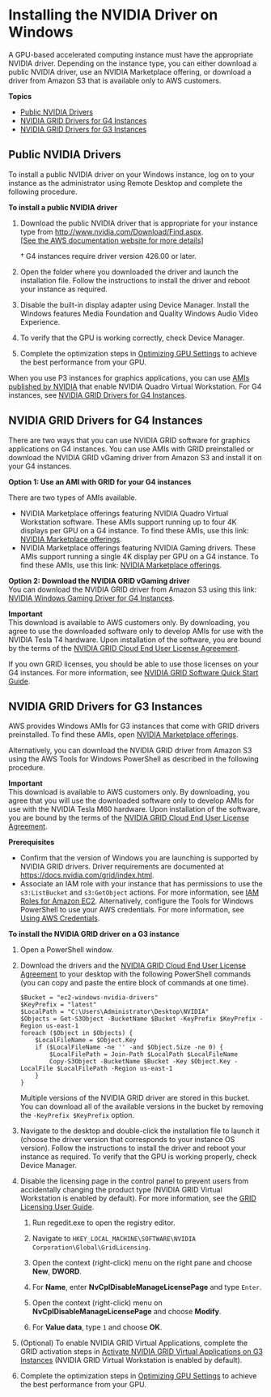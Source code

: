 # Installing the NVIDIA Driver on Windows<a name="install-nvidia-driver-windows"></a>

A GPU\-based accelerated computing instance must have the appropriate NVIDIA driver\. Depending on the instance type, you can either download a public NVIDIA driver, use an NVIDIA Marketplace offering, or download a driver from Amazon S3 that is available only to AWS customers\.

**Topics**
+ [Public NVIDIA Drivers](#nvidia-drivers-public)
+ [NVIDIA GRID Drivers for G4 Instances](#nvidia-grid-g4)
+ [NVIDIA GRID Drivers for G3 Instances](#nvidia-grid-g3)

## Public NVIDIA Drivers<a name="nvidia-drivers-public"></a>

To install a public NVIDIA driver on your Windows instance, log on to your instance as the administrator using Remote Desktop and complete the following procedure\.

**To install a public NVIDIA driver**

1. Download the public NVIDIA driver that is appropriate for your instance type from [http://www\.nvidia\.com/Download/Find\.aspx](http://www.nvidia.com/Download/Find.aspx)\.    
[\[See the AWS documentation website for more details\]](http://docs.aws.amazon.com/AWSEC2/latest/WindowsGuide/install-nvidia-driver-windows.html)

   † G4 instances require driver version 426\.00 or later\.

1. Open the folder where you downloaded the driver and launch the installation file\. Follow the instructions to install the driver and reboot your instance as required\.

1. Disable the built\-in display adapter using Device Manager\. Install the Windows features Media Foundation and Quality Windows Audio Video Experience\.

1. To verify that the GPU is working correctly, check Device Manager\.

1. Complete the optimization steps in [Optimizing GPU Settings](optimize_gpu.md) to achieve the best performance from your GPU\.

When you use P3 instances for graphics applications, you can use [AMIs published by NVIDIA](http://aws.amazon.com/marketplace/search/results?x=0&y=0&searchTerms=Quadro+NVIDIA) that enable NVIDIA Quadro Virtual Workstation\. For G4 instances, see [NVIDIA GRID Drivers for G4 Instances](#nvidia-grid-g4)\.

## NVIDIA GRID Drivers for G4 Instances<a name="nvidia-grid-g4"></a>

There are two ways that you can use NVIDIA GRID software for graphics applications on G4 instances\. You can use AMIs with GRID preinstalled or download the NVIDIA GRID vGaming driver from Amazon S3 and install it on your G4 instances\.

**Option 1: Use an AMI with GRID for your G4 instances**

There are two types of AMIs available\.
+ NVIDIA Marketplace offerings featuring NVIDIA Quadro Virtual Workstation software\. These AMIs support running up to four 4K displays per GPU on a G4 instance\. To find these AMIs, use this link: [NVIDIA Marketplace offerings](http://aws.amazon.com/marketplace/search/results/?page=1&filters=instance_types&instance_types=g4dn.xlarge&searchTerms=NVIDIA%20Quadro)\.
+ NVIDIA Marketplace offerings featuring NVIDIA Gaming drivers\. These AMIs support running a single 4K display per GPU on a G4 instance\. To find these AMIs, use this link: [NVIDIA Marketplace offerings](http://aws.amazon.com/marketplace/search/results/?page=1&filters=instance_types&instance_types=g4dn.xlarge&searchTerms=NVIDIA%20Gaming)\.

**Option 2: Download the NVIDIA GRID vGaming driver**  
You can download the NVIDIA GRID driver from Amazon S3 using this link: [NVIDIA Windows Gaming Driver for G4 Instances](https://s3.amazonaws.com/nvidia-gaming/GRID-436.30-vGaming-Windows-Guest-Drivers.zip)\.

**Important**  
This download is available to AWS customers only\. By downloading, you agree to use the downloaded software only to develop AMIs for use with the NVIDIA Tesla T4 hardware\. Upon installation of the software, you are bound by the terms of the [NVIDIA GRID Cloud End User License Agreement](http://aws-nvidia-license-agreement.s3.amazonaws.com/NvidiaGridAWSUserLicenseAgreement.DOCX)\.

If you own GRID licenses, you should be able to use those licenses on your G4 instances\. For more information, see [NVIDIA GRID Software Quick Start Guide](https://docs.nvidia.com/grid/latest/grid-software-quick-start-guide/)\.

## NVIDIA GRID Drivers for G3 Instances<a name="nvidia-grid-g3"></a>

AWS provides Windows AMIs for G3 instances that come with GRID drivers preinstalled\. To find these AMIs, open [NVIDIA Marketplace offerings](http://aws.amazon.com/marketplace/search/results?page=1&filters=VendorId&VendorId=e6a5002c-6dd0-4d1e-8196-0a1d1857229b&searchTerms=GRID+NVIDIA)\.

Alternatively, you can download the NVIDIA GRID driver from Amazon S3 using the AWS Tools for Windows PowerShell as described in the following procedure\.

**Important**  
This download is available to AWS customers only\. By downloading, you agree that you will use the downloaded software only to develop AMIs for use with the NVIDIA Tesla M60 hardware\. Upon installation of the software, you are bound by the terms of the [NVIDIA GRID Cloud End User License Agreement](http://aws-nvidia-license-agreement.s3.amazonaws.com/NvidiaGridAWSUserLicenseAgreement.DOCX)\.

**Prerequisites**
+ Confirm that the version of Windows you are launching is supported by NVIDIA GRID drivers\. Driver requirements are documented at [https://docs\.nvidia\.com/grid/index\.html]( https://docs.nvidia.com/grid/index.html)\. 
+ Associate an IAM role with your instance that has permissions to use the `s3:ListBucket` and `s3:GetObject` actions\. For more information, see [IAM Roles for Amazon EC2](iam-roles-for-amazon-ec2.md)\. Alternatively, configure the Tools for Windows PowerShell to use your AWS credentials\. For more information, see [Using AWS Credentials](https://docs.aws.amazon.com/powershell/latest/userguide/specifying-your-aws-credentials.html)\.

**To install the NVIDIA GRID driver on a G3 instance**

1. Open a PowerShell window\.

1. Download the drivers and the [NVIDIA GRID Cloud End User License Agreement](http://aws-nvidia-license-agreement.s3.amazonaws.com/NvidiaGridAWSUserLicenseAgreement.DOCX) to your desktop with the following PowerShell commands \(you can copy and paste the entire block of commands at one time\)\.

   ```
   $Bucket = "ec2-windows-nvidia-drivers"
   $KeyPrefix = "latest"
   $LocalPath = "C:\Users\Administrator\Desktop\NVIDIA"
   $Objects = Get-S3Object -BucketName $Bucket -KeyPrefix $KeyPrefix -Region us-east-1
   foreach ($Object in $Objects) {
       $LocalFileName = $Object.Key
       if ($LocalFileName -ne '' -and $Object.Size -ne 0) {
           $LocalFilePath = Join-Path $LocalPath $LocalFileName
           Copy-S3Object -BucketName $Bucket -Key $Object.Key -LocalFile $LocalFilePath -Region us-east-1
       }
   }
   ```

   Multiple versions of the NVIDIA GRID driver are stored in this bucket\. You can download all of the available versions in the bucket by removing the `-KeyPrefix $KeyPrefix` option\.

1. Navigate to the desktop and double\-click the installation file to launch it \(choose the driver version that corresponds to your instance OS version\)\. Follow the instructions to install the driver and reboot your instance as required\. To verify that the GPU is working properly, check Device Manager\.

1. Disable the licensing page in the control panel to prevent users from accidentally changing the product type \(NVIDIA GRID Virtual Workstation is enabled by default\)\. For more information, see the [GRID Licensing User Guide](http://docs.nvidia.com/grid/4.6/grid-licensing-user-guide/index.html)\.

   1. Run regedit\.exe to open the registry editor\.

   1. Navigate to `HKEY_LOCAL_MACHINE\SOFTWARE\NVIDIA Corporation\Global\GridLicensing`\.

   1. Open the context \(right\-click\) menu on the right pane and choose **New**, **DWORD**\.

   1. For **Name**, enter **NvCplDisableManageLicensePage** and type `Enter`\.

   1. Open the context \(right\-click\) menu on **NvCplDisableManageLicensePage** and choose **Modify**\.

   1. For **Value data**, type `1` and choose **OK**\.

1. \(Optional\) To enable NVIDIA GRID Virtual Applications, complete the GRID activation steps in [Activate NVIDIA GRID Virtual Applications on G3 Instances](activate_grid.md) \(NVIDIA GRID Virtual Workstation is enabled by default\)\.

1. Complete the optimization steps in [Optimizing GPU Settings](optimize_gpu.md) to achieve the best performance from your GPU\.